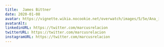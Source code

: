 ```yaml
---
title:  James Bittner
date: 2020-01-08
avatar: https://vignette.wikia.nocookie.net/overwatch/images/5/5e/Ana_icon.png/revision/latest/scale-to-width-down/95?cb=20180308025214
avatarAlt:
linkedinURL: https://twitter.com/marcusrelacion
twitterURL: https://twitter.com/marcusrelacion
instagramURL: https://twitter.com/marcusrelacion
---
```

